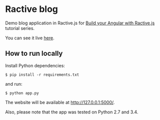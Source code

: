 Ractive blog
============

Demo blog application in Ractive.js for
[Build your Angular with Ractive.js](http://klisiczynski.com/blog/build-your-angular-with-ractivejs-introduction-part-1/)
tutorial series.

You can see it live [here](http://ractive-blog.herokuapp.com/).

How to run locally
------------------

Install Python dependencies:
```
$ pip install -r requirements.txt
```
and run:
```
$ python app.py
```
The website will be available at http://127.0.0.1:5000/.

Also, please note that the app was tested on Python 2.7 and 3.4.
